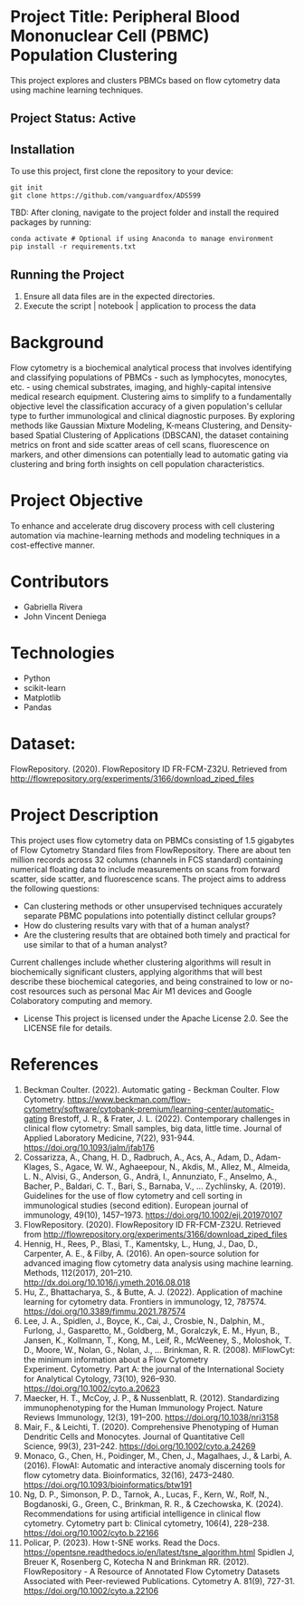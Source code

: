 # Project Title: Peripheral Blood Mononuclear Cell (PBMC) Population Clustering

This project explores and clusters PBMCs based on flow cytometry data using machine learning techniques.

## Project Status: Active

## Installation

To use this project, first clone the repository to your device:
```
git init
git clone https://github.com/vanguardfox/ADS599
```

TBD: After cloning, navigate to the project folder and install the required packages by running:
```
conda activate # Optional if using Anaconda to manage environment
pip install -r requirements.txt
```

## Running the Project

1. Ensure all data files are in the expected directories.
2. Execute the script | notebook | application to process the data

# Background
Flow cytometry is a biochemical analytical process that involves identifying and classifying populations of PBMCs - such as lymphocytes, monocytes, etc. - using chemical substrates, imaging, and highly-capital intensive medical research equipment. Clustering aims to simplify to a fundamentally objective level the classification accuracy of a given population's cellular type to further immunological and clinical diagnostic purposes. By exploring methods like Gaussian Mixture Modeling, K-means Clustering, and Density-based Spatial Clustering of Applications (DBSCAN), the dataset containing metrics on front and side scatter areas of cell scans, fluorescence on markers, and other dimensions can potentially lead to automatic gating via clustering and bring forth insights on cell population characteristics.

# Project Objective
To enhance and accelerate drug discovery process with cell clustering automation via machine-learning methods and modeling techniques in a cost-effective manner.

# Contributors
* Gabriella Rivera
* John Vincent Deniega

# Technologies
* Python
* scikit-learn
* Matplotlib
* Pandas

# Dataset:
FlowRepository. (2020). FlowRepository ID FR-FCM-Z32U. Retrieved from http://flowrepository.org/experiments/3166/download_ziped_files

# Project Description
This project uses flow cytometry data on PBMCs consisting of 1.5 gigabytes of Flow Cytometry Standard files from FlowRepository. There are about ten million records across 32 columns (channels in FCS standard) containing numerical floating data to include measurements on scans from forward scatter, side scatter, and fluorescence scans. The project aims to address the following questions:
* Can clustering methods or other unsupervised techniques accurately separate PBMC populations into potentially distinct cellular groups?
* How do clustering results vary with that of a human analyst?
* Are the clustering results that are obtained both timely and practical for use similar to that of a human analyst?

Current challenges include whether clustering algorithms will result in biochemically significant clusters, applying algorithms that will best describe these biochemical categories, and being constrained to low or no-cost resources such as personal Mac Air M1 devices and Google Colaboratory computing and memory.

* License
This project is licensed under the Apache License 2.0. See the LICENSE file for details.

# References
1. Beckman Coulter. (2022). Automatic gating - Beckman Coulter. Flow Cytometry. https://www.beckman.com/flow-cytometry/software/cytobank-premium/learning-center/automatic-gating 
Brestoff, J. R., & Frater, J. L. (2022). Contemporary challenges in clinical flow cytometry: Small samples, big data, little time. Journal of Applied Laboratory Medicine, 7(22), 931-944. https://doi.org/10.1093/jalm/jfab176
2. Cossarizza, A., Chang, H. D., Radbruch, A., Acs, A., Adam, D., Adam-Klages, S., Agace, W. W., Aghaeepour, N., Akdis, M., Allez, M., Almeida, L. N., Alvisi, G., Anderson, G., Andrä, I., Annunziato, F., Anselmo, A., Bacher, P., Baldari, C. T., Bari, S., Barnaba, V., … Zychlinsky, A. (2019). Guidelines for the use of flow cytometry and cell sorting in immunological studies (second edition). European journal of immunology, 49(10), 1457–1973. https://doi.org/10.1002/eji.201970107 
3. FlowRepository. (2020). FlowRepository ID FR-FCM-Z32U. Retrieved from http://flowrepository.org/experiments/3166/download_ziped_files
4. Hennig, H., Rees, P., Blasi, T., Kamentsky, L., Hung, J., Dao, D., Carpenter, A. E., & Filby, A. (2016). An open-source solution for advanced imaging flow cytometry data analysis using machine learning. Methods, 112(2017), 201–210. http://dx.doi.org/10.1016/j.ymeth.2016.08.018
5. Hu, Z., Bhattacharya, S., & Butte, A. J. (2022). Application of machine learning for cytometry data. Frontiers in immunology, 12, 787574. https://doi.org/10.3389/fimmu.2021.787574 
6. Lee, J. A., Spidlen, J., Boyce, K., Cai, J., Crosbie, N., Dalphin, M., Furlong, J., Gasparetto, M., Goldberg, M., Goralczyk, E. M., Hyun, B., Jansen, K., Kollmann, T., Kong, M., Leif, R., McWeeney, S., Moloshok, T. D., Moore, W., Nolan, G., Nolan, J., … Brinkman, R. R. (2008). MIFlowCyt: the minimum information about a Flow Cytometry Experiment. Cytometry. Part A: the journal of the International Society for Analytical Cytology, 73(10), 926–930. https://doi.org/10.1002/cyto.a.20623 
7. Maecker, H. T., McCoy, J. P., & Nussenblatt, R. (2012). Standardizing immunophenotyping for the Human Immunology Project. Nature Reviews Immunology, 12(3), 191–200. https://doi.org/10.1038/nri3158 
8. Mair, F., & Leichti, T. (2020). Comprehensive Phenotyping of Human Dendritic Cells and Monocytes. Journal of Quantitative Cell Science, 99(3), 231–242. https://doi.org/10.1002/cyto.a.24269
9. Monaco, G., Chen, H., Poidinger, M., Chen, J., Magalhaes, J., & Larbi, A. (2016). FlowAI: Automatic and interactive anomaly discerning tools for flow cytometry data. Bioinformatics, 32(16), 2473–2480. https://doi.org/10.1093/bioinformatics/btw191
10. Ng, D. P., Simonson, P. D., Tarnok, A., Lucas, F., Kern, W., Rolf, N., Bogdanoski, G., Green, C., Brinkman, R. R., & Czechowska, K. (2024). Recommendations for using artificial intelligence in clinical flow cytometry. Cytometry part b: Clinical cytometry, 106(4), 228–238. https://doi.org/10.1002/cyto.b.22166 
11. Policar, P. (2023). How t-SNE works. Read the Docs. https://opentsne.readthedocs.io/en/latest/tsne_algorithm.html
Spidlen J, Breuer K, Rosenberg C, Kotecha N and Brinkman RR. (2012). FlowRepository - A Resource of Annotated Flow Cytometry Datasets Associated with Peer-reviewed Publications. Cytometry A. 81(9), 727-31. https://doi.org/10.1002/cyto.a.22106 


